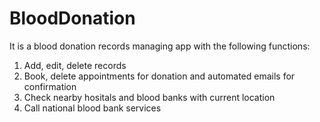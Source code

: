 # BloodDonation
It is a blood donation records managing app with the following functions:
1) Add, edit, delete records
2) Book, delete appointments for donation and automated emails for confirmation
3) Check nearby hositals and blood banks with current location
4) Call national blood bank services
